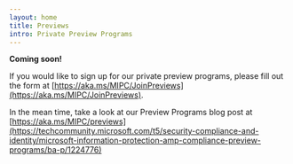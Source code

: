 ```yaml
---
layout: home
title: Previews
intro: Private Preview Programs
---
```


**Coming soon!**

If you would like to sign up for our private preview programs, please fill out the form at [https://aka.ms/MIPC/JoinPreviews](https://aka.ms/MIPC/JoinPreviews).

In the mean time, take a look at our Preview Programs blog post at [https://aka.ms/MIPC/previews](https://techcommunity.microsoft.com/t5/security-compliance-and-identity/microsoft-information-protection-amp-compliance-preview-programs/ba-p/1224776)